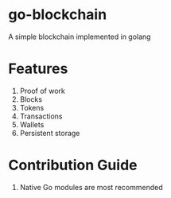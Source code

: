 # go-blockchain
A simple blockchain implemented in golang

# Features

1. Proof of work
2. Blocks
2. Tokens
3. Transactions
4. Wallets
5. Persistent storage


# Contribution Guide
1. Native Go modules are most recommended 
